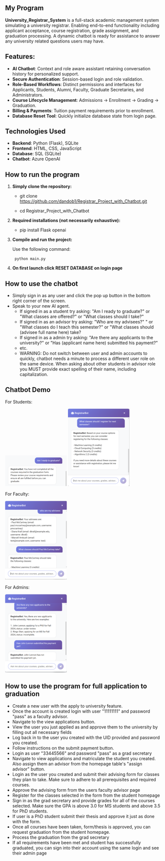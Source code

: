 ## My Program
**University_Registrar_System** is a full-stack academic management system simulating a university registrar. Enabling end-to-end functionality including applicant acceptance, course registration, grade assignment, and graduation processing. A dynamic chatbot is ready for assistance to answer any university related questions users may have.

## Features:
- **AI Chatbot**: Context and role aware assistant retaining conversation history for personalized support.
- **Secure Authentication**: Session-based login and role validation.
- **Role-Based Workflows**: Distinct permissions and interfaces for Applicants, Students, Alumni, Faculty, Graduate Secretaries, and Administrators.
- **Course Lifecycle Management**: Admissions → Enrollment → Grading → Graduation.
- **Billing & Payments**: Tuition payment requirements prior to enrollment.
- **Database Reset Tool**: Quickly initialize database state from login page.

## Technologies Used
 - **Backend**: Python (Flask), SQLite
 - **Frontend**: HTML, CSS, JavaScript
 - **Database**: SQL (SQLite)
 - **Chatbot**: Azure OpenAI

## How to run the program

1. **Simply clone the repository:**
   
   - git clone https://github.com/dandob1/Registrar_Project_with_Chatbot.git

   - cd Registrar_Project_with_Chatbot
2. **Required installations (not necessarily exhaustive):**
   
    - pip install Flask openai
3. **Compile and run the project:**

    Use the following command:
   
        python main.py
4. **On first launch click RESET DATABASE on login page**

## How to use the chatbot
  - Simply sign in as any user and click the pop up button in the bottom right corner of the screen.
  - Speak to your new AI agent.
      - If signed in as a student try asking: "Am I ready to graduate?" or "What classes are offered?" or "What classes should I take?"
      - If signed in as an advisor try asking: "Who are my advisees?" " or "What classes do I teach this semester?" or "What classes should (advisee full name here) take?
      - If signed in as a admin try asking: "Are there any applicants to the university?" or "Has (applicant name here) submitted his payment?"
      - etc.
      - WARNING: Do not switch between user and admin accounts to quickly, chatbot needs a minute to process a different user role on the same device. When asking about other students in advisor role you MUST provide exact spelling of their name, including capitalization.
 ## Chatbot Demo
 
 For Students:
 
  <img src="static/images/Paul_ready_grad.png" alt="Classes to take" width="200"/>
 <img src="static/images/paul_classes_to_take.png" alt="Classes to take" width="200"/>
        
 For Faculty:
 
 <img src="static/images/advisor_view.png" alt="Classes to take" width="200"/>
 
 For Admins:
 
  <img src="static/images/admin.png" alt="Classes to take" width="200"/>


## How to use the program for full application to graduation
  - Create a new user with the apply to university feature.
  - Once the account is created login with user "11111111" and password "pass" as a faculty advisor.
  - Navigate to the view applications button.
  - View the user you just applied as and approve them to the university by filling out all necessary fields
  - Log back in to the user you created with the UID provided and password you created.
  - Follow instructions on the submit payment button.
  - Login as user "33445566" and password "pass" as a grad secretary
  - Navigate to view applications and matriculate the student you created. Also assign them an advisor from the homepage table's "assign advisor" button.
  - Login as the user you created and submit their advising form for classes they plan to take. Make sure to adhere to all prerequisites and required courses.
  - Approve the advising form from the users faculty advisor page
  - Register for the classes selected in the form from the student homepage
  - Sign in as the grad secretary and provide grades for all of the courses selected. Make sure the GPA is above 3.0 for MS students and above 3.5 for PhD students.
  - If user is a PhD student submit their thesis and approve it just as done with the form.
  - Once all courses have been taken, form/thesis is approved, you can request graduation from the student homepage.
  - Process the graduation from the grad secretary
  - If all requirements have been met and student has successfully graduated, you can sign into their account using the same login and see their admin page
